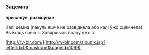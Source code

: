 ### Зацемна
**прыслоўе, размоўнае**

Калі цёмна (пакуль яшчэ не развіднела або калі ўжо сцямнела). Выехаць яшчэ з. Завяршыць працу ўжо з.

<a rel="author">[http://rv-blr.com/](http://rv-blr.com/slounik.jsp?letterId=0&maskId=0&pageId=1099)</a>
